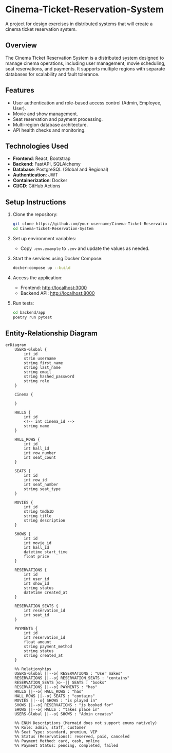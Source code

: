 # Cinema-Ticket-Reservation-System

A project for design exercises in distributed systems that will create a cinema ticket reservation system.

## Overview

The Cinema Ticket Reservation System is a distributed system designed to manage cinema operations, including user management, movie scheduling, seat reservations, and payments. It supports multiple regions with separate databases for scalability and fault tolerance.

## Features

- User authentication and role-based access control (Admin, Employee, User).
- Movie and show management.
- Seat reservation and payment processing.
- Multi-region database architecture.
- API health checks and monitoring.

## Technologies Used

- **Frontend**: React, Bootstrap
- **Backend**: FastAPI, SQLAlchemy
- **Database**: PostgreSQL (Global and Regional)
- **Authentication**: JWT
- **Containerization**: Docker
- **CI/CD**: GitHub Actions

## Setup Instructions

1. Clone the repository:
   ```bash
   git clone https://github.com/your-username/Cinema-Ticket-Reservation-System.git
   cd Cinema-Ticket-Reservation-System
   ```

2. Set up environment variables:
   - Copy `.env.example` to `.env` and update the values as needed.

3. Start the services using Docker Compose:
   ```bash
   docker-compose up --build
   ```

4. Access the application:
   - Frontend: [http://localhost:3000](http://localhost:3000)
   - Backend API: [http://localhost:8000](http://localhost:8000)

5. Run tests:
   ```bash
   cd backend/app
   poetry run pytest
   ```

<!-- ## Contributing

Contributions are welcome! Please follow these steps:

1. Fork the repository.
2. Create a new branch:
   ```bash
   git checkout -b feature/your-feature-name
   ```
3. Commit your changes:
   ```bash
   git commit -m "Add your message here"
   ```
4. Push to your branch:
   ```bash
   git push origin feature/your-feature-name
   ```
5. Open a pull request. -->

## Entity-Relationship Diagram

```mermaid
erDiagram
    USERS-Global {
        int id
        strin username
        string first_name
        string last_name
        string email
        string hashed_password
        string role
    }

    Cinema {

    }
    
    HALLS {
        int id
        <!-- int cinema_id -->
        string name
    }
    
    HALL_ROWS {
        int id
        int hall_id
        int row_number
        int seat_count
    }
    
    SEATS {
        int id
        int row_id
        int seat_number
        string seat_type
    }
    
    MOVIES {
        int id
        string tmdbID
        string title
        string description
    }
    
    SHOWS {
        int id
        int movie_id
        int hall_id
        datetime start_time
        float price
    }
    
    RESERVATIONS {
        int id
        int user_id
        int show_id
        string status
        datetime created_at
    }
    
    RESERVATION_SEATS {
        int reservation_id
        int seat_id
    }
    
    PAYMENTS {
        int id
        int reservation_id
        float amount
        string payment_method
        string status
        string created_at
    }

    %% Relationships
    USERS-Global ||--o{ RESERVATIONS : "User makes"
    RESERVATIONS ||--o{ RESERVATION_SEATS : "contains"
    RESERVATION_SEATS }o--|| SEATS : "books"
    RESERVATIONS ||--o{ PAYMENTS : "has"
    HALLS ||--o{ HALL_ROWS : "has"
    HALL_ROWS ||--o{ SEATS : "contains"
    MOVIES ||--o{ SHOWS : "is played in"
    SHOWS ||--o{ RESERVATIONS : "is booked for"
    SHOWS ||--o{ HALLS : "takes place in"
    USERS-Global ||--o{ SHOWS : "Admin creates"

    %% ENUM Descriptions (Mermaid does not support enums natively)
    %% Role: admin, staff, customer
    %% Seat Type: standard, premium, VIP
    %% Status (Reservations): reserved, paid, canceled
    %% Payment Method: card, cash, online
    %% Payment Status: pending, completed, failed
```
